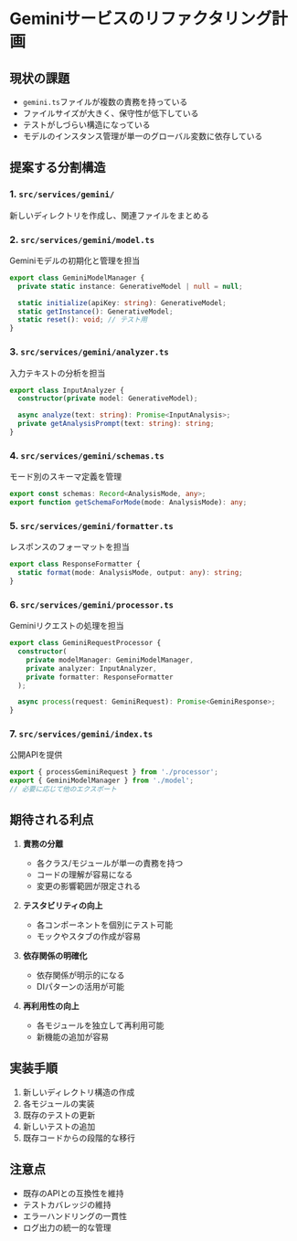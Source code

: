 # Geminiサービスのリファクタリング計画

## 現状の課題
- `gemini.ts`ファイルが複数の責務を持っている
- ファイルサイズが大きく、保守性が低下している
- テストがしづらい構造になっている
- モデルのインスタンス管理が単一のグローバル変数に依存している

## 提案する分割構造

### 1. `src/services/gemini/`
新しいディレクトリを作成し、関連ファイルをまとめる

### 2. `src/services/gemini/model.ts`
Geminiモデルの初期化と管理を担当
```typescript
export class GeminiModelManager {
  private static instance: GenerativeModel | null = null;

  static initialize(apiKey: string): GenerativeModel;
  static getInstance(): GenerativeModel;
  static reset(): void; // テスト用
}
```

### 3. `src/services/gemini/analyzer.ts`
入力テキストの分析を担当
```typescript
export class InputAnalyzer {
  constructor(private model: GenerativeModel);

  async analyze(text: string): Promise<InputAnalysis>;
  private getAnalysisPrompt(text: string): string;
}
```

### 4. `src/services/gemini/schemas.ts`
モード別のスキーマ定義を管理
```typescript
export const schemas: Record<AnalysisMode, any>;
export function getSchemaForMode(mode: AnalysisMode): any;
```

### 5. `src/services/gemini/formatter.ts`
レスポンスのフォーマットを担当
```typescript
export class ResponseFormatter {
  static format(mode: AnalysisMode, output: any): string;
}
```

### 6. `src/services/gemini/processor.ts`
Geminiリクエストの処理を担当
```typescript
export class GeminiRequestProcessor {
  constructor(
    private modelManager: GeminiModelManager,
    private analyzer: InputAnalyzer,
    private formatter: ResponseFormatter
  );

  async process(request: GeminiRequest): Promise<GeminiResponse>;
}
```

### 7. `src/services/gemini/index.ts`
公開APIを提供
```typescript
export { processGeminiRequest } from './processor';
export { GeminiModelManager } from './model';
// 必要に応じて他のエクスポート
```

## 期待される利点

1. **責務の分離**
   - 各クラス/モジュールが単一の責務を持つ
   - コードの理解が容易になる
   - 変更の影響範囲が限定される

2. **テスタビリティの向上**
   - 各コンポーネントを個別にテスト可能
   - モックやスタブの作成が容易

3. **依存関係の明確化**
   - 依存関係が明示的になる
   - DIパターンの活用が可能

4. **再利用性の向上**
   - 各モジュールを独立して再利用可能
   - 新機能の追加が容易

## 実装手順

1. 新しいディレクトリ構造の作成
2. 各モジュールの実装
3. 既存のテストの更新
4. 新しいテストの追加
5. 既存コードからの段階的な移行

## 注意点

- 既存のAPIとの互換性を維持
- テストカバレッジの維持
- エラーハンドリングの一貫性
- ログ出力の統一的な管理